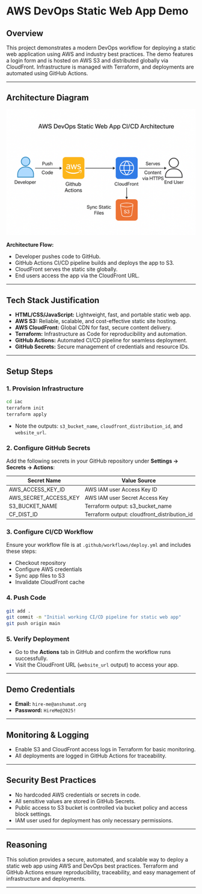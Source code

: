 # AWS DevOps Static Web App Demo

## Overview

This project demonstrates a modern DevOps workflow for deploying a static web application using AWS and industry best practices. The demo features a login form and is hosted on AWS S3 and distributed globally via CloudFront. Infrastructure is managed with Terraform, and deployments are automated using GitHub Actions.

---

## Architecture Diagram

![Architecture Diagram](Screenshot/architecture.png)

**Architecture Flow:**
- Developer pushes code to GitHub.
- GitHub Actions CI/CD pipeline builds and deploys the app to S3.
- CloudFront serves the static site globally.
- End users access the app via the CloudFront URL.

---

## Tech Stack Justification

- **HTML/CSS/JavaScript:** Lightweight, fast, and portable static web app.
- **AWS S3:** Reliable, scalable, and cost-effective static site hosting.
- **AWS CloudFront:** Global CDN for fast, secure content delivery.
- **Terraform:** Infrastructure as Code for reproducibility and automation.
- **GitHub Actions:** Automated CI/CD pipeline for seamless deployment.
- **GitHub Secrets:** Secure management of credentials and resource IDs.

---

## Setup Steps

### 1. Provision Infrastructure

```sh
cd iac
terraform init
terraform apply
```
- Note the outputs: `s3_bucket_name`, `cloudfront_distribution_id`, and `website_url`.

### 2. Configure GitHub Secrets

Add the following secrets in your GitHub repository under **Settings → Secrets → Actions**:

| Secret Name            | Value Source                                 |
|------------------------|----------------------------------------------|
| AWS_ACCESS_KEY_ID      | AWS IAM user Access Key ID                   |
| AWS_SECRET_ACCESS_KEY  | AWS IAM user Secret Access Key               |
| S3_BUCKET_NAME         | Terraform output: s3_bucket_name             |
| CF_DIST_ID             | Terraform output: cloudfront_distribution_id |

### 3. Configure CI/CD Workflow

Ensure your workflow file is at `.github/workflows/deploy.yml` and includes these steps:
- Checkout repository
- Configure AWS credentials
- Sync app files to S3
- Invalidate CloudFront cache

### 4. Push Code

```sh
git add .
git commit -m "Initial working CI/CD pipeline for static web app"
git push origin main
```

### 5. Verify Deployment

- Go to the **Actions** tab in GitHub and confirm the workflow runs successfully.
- Visit the CloudFront URL (`website_url` output) to access your app.

---

## Demo Credentials

- **Email:** `hire-me@anshumat.org`
- **Password:** `HireMe@2025!`

---

## Monitoring & Logging

- Enable S3 and CloudFront access logs in Terraform for basic monitoring.
- All deployments are logged in GitHub Actions for traceability.

---

## Security Best Practices

- No hardcoded AWS credentials or secrets in code.
- All sensitive values are stored in GitHub Secrets.
- Public access to S3 bucket is controlled via bucket policy and access block settings.
- IAM user used for deployment has only necessary permissions.

---

## Reasoning

This solution provides a secure, automated, and scalable way to deploy a static web app using AWS and DevOps best practices. Terraform and GitHub Actions ensure reproducibility, traceability, and easy management of infrastructure and deployments.

---
